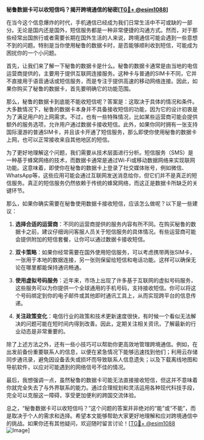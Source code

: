 **秘鲁数据卡可以收短信吗？揭开跨境通信的秘密[[TG💪+ @esim1088](https://t.me/s/esim1088)]**

在当今这个信息爆炸的时代，手机通信已经成为我们日常生活中不可或缺的一部分。无论是国内还是国外，短信服务都是一种非常便捷的沟通方式。然而，对于那些经常出国旅行或者需要长期在国外生活的人来说，跨境通信可能会遇到一些意想不到的问题。特别是当你使用秘鲁的数据卡时，是否能够顺利收到短信，可能成为困扰你的一个小问题。

首先，让我们来了解一下秘鲁的数据卡是什么。秘鲁的数据卡通常是由当地的电信运营商提供的，主要用于提供互联网连接服务。这种卡与普通的SIM卡不同，它并不直接用于语音通话或短信服务，而是专注于提供高速的移动网络连接。因此，如果你购买了秘鲁的数据卡，首先要明确它的功能范围。

那么，秘鲁的数据卡到底能不能收短信呢？答案是：这取决于具体的情况和条件。大多数情况下，秘鲁的数据卡本身并不具备接收短信的功能，因为它的设计初衷是为了满足用户的上网需求。不过，也有一些特殊情况，比如某些运营商可能会提供额外的服务选项，允许用户通过数据卡接收短信。此外，如果你同时拥有一张支持国际漫游的普通SIM卡，并且该卡开通了短信服务，那么即使你使用秘鲁的数据卡上网，也可以正常接收来自其他地区的短信。

为了更好地理解这个问题，我们需要从技术层面进行分析。短信服务（SMS）是一种基于蜂窝网络的技术，而数据卡通常是通过Wi-Fi或移动数据网络来实现联网功能。这意味着，即使你在秘鲁的数据卡上登录了社交媒体账号，例如微信、WhatsApp等，这些应用可能会通过互联网发送消息给你，但它们并不是真正的短信服务。真正的短信服务仍然依赖于传统的蜂窝网络，而这正是数据卡所缺乏的关键环节。

那么，如果你确实需要在秘鲁使用数据卡接收短信，应该怎么做呢？以下是一些建议：

1. **选择合适的运营商**：不同的运营商提供的服务内容有所不同。在购买秘鲁的数据卡之前，建议仔细询问客服人员关于短信服务的具体情况。有些运营商可能会提供附加的短信套餐，让你可以通过数据卡接收短信。

2. **双卡策略**：如果你经常需要在国外使用短信服务，可以考虑携带两张SIM卡，一张用于本地的数据连接，另一张则保留给短信和电话功能。这样可以确保无论在哪里都能保持通讯畅通。

3. **使用虚拟号码服务**：近年来，市场上出现了许多基于互联网的虚拟号码服务，这些服务可以为你提供一个全球通用的手机号码，支持接收短信。你可以将这个号码绑定到你的电子邮件或其他即时通讯工具上，从而实现跨平台的信息传递。

4. **关注政策变化**：电信行业的政策和技术更新速度很快，有时候一个看似无法解决的问题可能在短时间内得到改善。因此，定期关注相关资讯，了解最新的行业动态是非常重要的。

除了上述方法之外，还有一些小技巧可以帮助你更高效地管理跨境通信。例如，在出发前备份重要联系人的信息，以便在紧急情况下能够迅速找到他们；利用云存储同步通讯录，避免因设备丢失或损坏而导致联系人信息遗失；以及下载离线地图和导航软件，以应对可能遇到的网络信号不佳的情况。

最后，我想强调一点，虽然秘鲁的数据卡可能无法直接接收短信，但这并不意味着你就完全失去了与外界联系的能力。通过合理规划和灵活运用各种现代科技手段，完全可以克服这一障碍，享受更加便利的跨国交流体验。

总之，“秘鲁数据卡可以收短信吗？”这个问题的答案并非绝对的“能”或“不能”，而是取决于个人的需求和选择。希望本文能够帮助大家更好地理解和应对跨境通信中的挑战。如果你还有其他疑问，欢迎随时留言讨论！[[TG💪+ @esim1088](https://t.me/s/esim1088) ![Image](https://i.postimg.cc/4NQfJmqS/Snipaste-2025-05-13-00-14-12.png)]